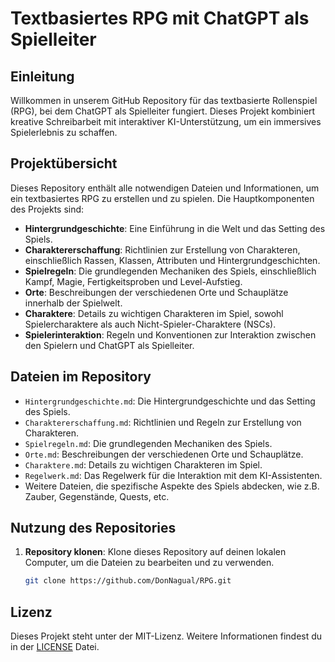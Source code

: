 # Textbasiertes RPG mit ChatGPT als Spielleiter

## Einleitung

Willkommen in unserem GitHub Repository für das textbasierte Rollenspiel (RPG), bei dem ChatGPT als Spielleiter fungiert. Dieses Projekt kombiniert kreative Schreibarbeit mit interaktiver KI-Unterstützung, um ein immersives Spielerlebnis zu schaffen.

## Projektübersicht

Dieses Repository enthält alle notwendigen Dateien und Informationen, um ein textbasiertes RPG zu erstellen und zu spielen. Die Hauptkomponenten des Projekts sind:

- **Hintergrundgeschichte**: Eine Einführung in die Welt und das Setting des Spiels.
- **Charaktererschaffung**: Richtlinien zur Erstellung von Charakteren, einschließlich Rassen, Klassen, Attributen und Hintergrundgeschichten.
- **Spielregeln**: Die grundlegenden Mechaniken des Spiels, einschließlich Kampf, Magie, Fertigkeitsproben und Level-Aufstieg.
- **Orte**: Beschreibungen der verschiedenen Orte und Schauplätze innerhalb der Spielwelt.
- **Charaktere**: Details zu wichtigen Charakteren im Spiel, sowohl Spielercharaktere als auch Nicht-Spieler-Charaktere (NSCs).
- **Spielerinteraktion**: Regeln und Konventionen zur Interaktion zwischen den Spielern und ChatGPT als Spielleiter.

## Dateien im Repository

- `Hintergrundgeschichte.md`: Die Hintergrundgeschichte und das Setting des Spiels.
- `Charaktererschaffung.md`: Richtlinien und Regeln zur Erstellung von Charakteren.
- `Spielregeln.md`: Die grundlegenden Mechaniken des Spiels.
- `Orte.md`: Beschreibungen der verschiedenen Orte und Schauplätze.
- `Charaktere.md`: Details zu wichtigen Charakteren im Spiel.
- `Regelwerk.md`: Das Regelwerk für die Interaktion mit dem KI-Assistenten.
- Weitere Dateien, die spezifische Aspekte des Spiels abdecken, wie z.B. Zauber, Gegenstände, Quests, etc.

## Nutzung des Repositories

1. **Repository klonen**: Klone dieses Repository auf deinen lokalen Computer, um die Dateien zu bearbeiten und zu verwenden.
   ```bash
   git clone https://github.com/DonNagual/RPG.git

## Lizenz

Dieses Projekt steht unter der MIT-Lizenz. Weitere Informationen findest du in der [LICENSE](/LICENSE) Datei.
